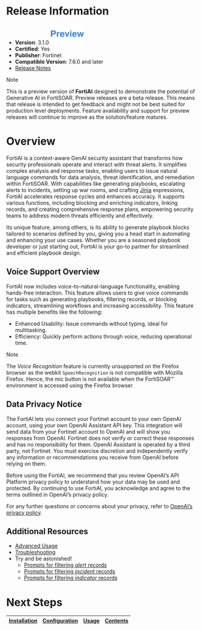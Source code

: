 # Release Information

* **Version**: 3.1.0 ![Preview icon](./docs/res/icon-preview.svg)  
* **Certified**: Yes
* **Publisher**: Fortinet
* **Compatible Version**: 7.6.0 and later
* [Release Notes](./release_notes.md)

>[!NOTE]
>This is a preview version of **FortiAI** designed to demonstrate the potential of Generative AI in FortiSOAR. Preview releases are a beta release. This means that release is intended to get feedback and might not be best suited for production level deployments. Feature availability and support for preview releases will continue to improve as the solution/feature matures.

# Overview

FortiAI is a context-aware GenAI security assistant that transforms how security professionals operate and interact with threat alerts. It simplifies complex analysis and response tasks, enabling users to issue natural language commands for data analysis, threat identification, and remediation within FortiSOAR. With capabilities like generating playbooks, escalating alerts to incidents, setting up war rooms, and crafting [Jinja](https://jinja.palletsprojects.com/en/3.1.x/) expressions, FortiAI accelerates response cycles and enhances accuracy. It supports various functions, including blocking and enriching indicators, linking records, and creating comprehensive response plans, empowering security teams to address modern threats efficiently and effectively.

Its unique feature, among others, is its ability to generate playbook blocks tailored to scenarios defined by you, giving you a head start in automating and enhancing your use cases. Whether you are a seasoned playbook developer or just starting out, FortiAI is your go-to partner for streamlined and efficient playbook design.

## Voice Support Overview

FortiAI now includes voice-to-natural-language functionality, enabling hands-free interaction. This feature allows users to give voice commands for tasks such as generating playbooks, filtering records, or blocking indicators, streamlining workflows and increasing accessibility. This feature has multiple benefits like the following:

- Enhanced Usability: Issue commands without typing, ideal for multitasking.
- Efficiency: Quickly perform actions through voice, reducing operational time.

> [!Note]
> The *Voice Recognition* feature is currently unsupported on the Firefox browser as the webkit `SpeechRecognition` is not compatible with Mozilla Firefox. Hence, the mic button is not available when the FortiSOAR&trade; environment is accessed using the Firefox browser.

## Data Privacy Notice 

The FortiAI lets you connect your Fortinet account to your own OpenAI account, using your own OpenAI Assistant API key. This integration will send data from your Fortinet account to OpenAI and will show you responses from OpenAI. Fortinet does not verify or correct these responses and has no responsibility for them. OpenAI Assistant is operated by a third party, not Fortinet. You must exercise discretion and independently verify any information or recommendations you receive from OpenAI before relying on them.

Before using the FortiAI, we recommend that you review OpenAI’s API Platform privacy policy to understand how your data may be used and protected. By continuing to use FortiAI, you acknowledge and agree to the terms outlined in OpenAI’s privacy policy. 

For any further questions or concerns about your privacy, refer to [OpenAI’s privacy policy](https://openai.com/policies/privacy-policy). 

## Additional Resources 

- [Advanced Usage](./docs/advanced-usage.md)
- [Troubleshooting](./docs/troubleshooting.md)
- Try and be astonished!
    - [Prompts for filtering *alert* records](./docs/prompts-for-filtering-alert-records.md)
    - [Prompts for filtering *incident* records](./docs/prompts-for-filtering-incident-records.md)
    - [Prompts for filtering *indicator* records](./docs/prompts-for-filtering-indicator-records.md)

# Next Steps

| [Installation](./docs/setup.md#installation) | [Configuration](./docs/setup.md#configuration) | [Usage](./docs/usage.md) | [Contents](./docs/contents.md) |
| -------------------------------------------- | ---------------------------------------------- | ------------------------ | ------------------------------ |
